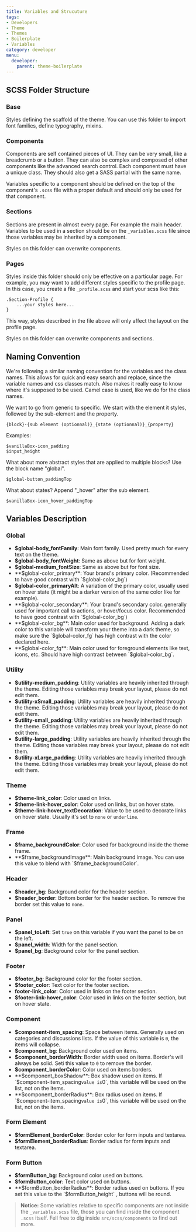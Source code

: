 ```yaml
---
title: Variables and Strucuture
tags:
- Developers
- Theme
- Themes
- Boilerplate
- Variables
category: developer
menu:
  developer:
    parent: theme-boilerplate
---
```


## SCSS Folder Structure

### Base

Styles defining the scaffold of the theme. You can use this folder to import font families, define typography, mixins.

### Components

Components are self contained pieces of UI. They can be very small, like a breadcrumb or a button. They can also be complex and composed of other components like the advanced search control. Each component must have a unique class. They should also get a SASS partial with the same name.

Variables specific to a component should be defined on the top of the component's `.scss` file with a proper default and should only be used for that component.

### Sections

Sections are present in almost every page. For example the main header. Variables to be used in a section should be on the `_variables.scss` file since those variables may be inherited by a component.

Styles on this folder can overwrite components.

### Pages

Styles inside this folder should only be effective on a particular page. For example, you may want to add different styles specific to the profile page. In this case, you create a file `_profile.scss` and start your scss like this:

```
.Section-Profile {
    ...your styles here...
}
```

This way, styles described in the file above will only affect the layout on the profile page.

Styles on this folder can overwrite components and sections.

## Naming Convention

We're following a similar naming convention for the variables and the class names. This allows for quick and easy search and replace, since the variable names and css classes match. Also makes it really easy to know where it's supposed to be used. Camel case is used, like we do for the class names.

We want to go from generic to specific. We start with the element it styles, followed by the sub-element and the property.

```
{block}-{sub element (optionnal)}_{state (optionnal)}_{property}
```

Examples:

```
$vanillaBox-icon_padding
$input_height
```

What about more abstract styles that are applied to multiple blocks? Use the block name "global".

```
$global-button_paddingTop
```

What about states? Append "_hover" after the sub element.

```
$vanillaBox-icon_hover_paddingTop
```

## Variables Description

### Global

- **$global-body_fontFamily**: Main font family. Used pretty much for every text on the theme.
- **$global-body_fontWeight**: Same as above but for font weight.
- **$global-medium_fontSize**: Same as above but for font size.
- **$global-color_primary**: Your brand's primary color. (Recommended to have good contrast with `$global-color_bg`)
- **$global-color_primaryAlt**: A variation of the primary color, usually used on hover state (it might be a darker version of the same color like for example).
- **$global-color_secondary**: Your brand's secondary color. generally used for important call to actions, or hover/focus color. Recommended to have good contrast with `$global-color_bg`)
- **$global-color_bg**: Main color used for background. Adding a dark color to this variable will transform your theme into a dark theme, so make sure the `$global-color_fg` has high contrast with the color declared here.
- **$global-color_fg**: Main color used for foreground elements like text, icons, etc. Should have high contrast between `$global-color_bg`.

### Utility

- **$utility-medium_padding**: Utility variables are heavily inherited through the theme. Editing those variables may break your layout, please do not edit them.
- **$utility-xSmall_padding**: Utility variables are heavily inherited through the theme. Editing those variables may break your layout, please do not edit them.
- **$utility-small_padding**: Utility variables are heavily inherited through the theme. Editing those variables may break your layout, please do not edit them.
- **$utility-large_padding**: Utility variables are heavily inherited through the theme. Editing those variables may break your layout, please do not edit them.
- **$utility-xLarge_padding**: Utility variables are heavily inherited through the theme. Editing those variables may break your layout, please do not edit them.

### Theme

- **$theme-link_color**: Color used on links.
- **$theme-link-hover_color**: Color used on links, but on hover state.
- **$theme-link-hover_textDecoration**: Value to be used to decorate links on hover state. Usually it's set to `none` or `underline`.

### Frame

- **$frame_backgroundColor**: Color used for background inside the theme frame.
- **$frame_backgroundImage**: Main background image. You can use this value to blend with `$frame_backgroundColor`.

### Header

- **$header_bg**: Background color for the header section.
- **$header_border**: Bottom border for the header section. To remove the border set this value to `none`.

### Panel

- **$panel_toLeft**: Set `true` on this variable if you want the panel to be on the left.
- **$panel_width**: Width for the panel section.
- **$panel_bg**: Background color for the panel section.

### Footer

- **$footer_bg**: Background color for the footer section.
- **$footer_color**: Text color for the footer section.
- **footer-link_color**: Color used in links on the footer section.
- **$footer-link-hover_color**: Color used in links on the footer section, but on hover state.

### Component

- **$component-item_spacing**: Space between items. Generally used on categories and discussions lists. If the value of this variable is `0`, the items will collapse. 
- **$component_bg**: Background color used on items.
- **$component_borderWidth**: Border width used on items. Border's will always be solid. Seti this value to `0` to remove the border.
- **$component_borderColor**: Color used on items borders.
- **$component_boxShadow**: Box shadow used on items. If `$component-item_spacing` value is `0`, this variable will be used on the list, not on the items.
- **$component_borderRadius**: Box radius used on items. If `$component-item_spacing` value is `0`, this variable will be used on the list, not on the items.

### Form Element

- **$formElement_borderColor**: Border color for form inputs and textarea.
- **$formElement_borderRadius**: Border radius for form inputs and textarea.

### Form Button

- **$formButton_bg**: Background color used on buttons.
- **$formButton_color**: Text color used on buttons.
- **$formButton_borderRadius**: Border radius used on buttons. If you set this value to the `$formButton_height` , buttons will be round.



>  **Notice:** Some variables relative to specific components are not inside the `_variables.scss` file, those you can find inside the component `.scss` itself. Fell free to dig inside  `src/scss/components` to find out more.
